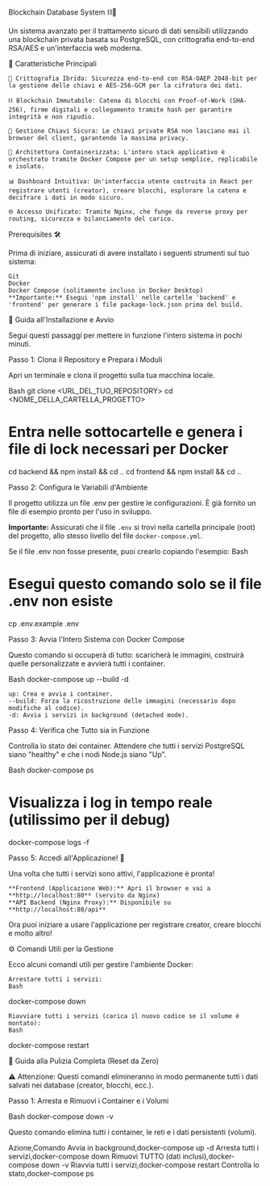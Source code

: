Blockchain Database System ⛓️🔐

Un sistema avanzato per il trattamento sicuro di dati sensibili utilizzando una blockchain privata basata su PostgreSQL, con crittografia end-to-end RSA/AES e un'interfaccia web moderna.

🎯 Caratteristiche Principali

    🔐 Crittografia Ibrida: Sicurezza end-to-end con RSA-OAEP 2048-bit per la gestione delle chiavi e AES-256-GCM per la cifratura dei dati.

    ⛓️ Blockchain Immutabile: Catena di blocchi con Proof-of-Work (SHA-256), firme digitali e collegamento tramite hash per garantire integrità e non ripudio.

    🔑 Gestione Chiavi Sicura: Le chiavi private RSA non lasciano mai il browser del client, garantendo la massima privacy.

    🚀 Architettura Containerizzata: L'intero stack applicativo è orchestrato tramite Docker Compose per un setup semplice, replicabile e isolato.

    📊 Dashboard Intuitiva: Un'interfaccia utente costruita in React per registrare utenti (creator), creare blocchi, esplorare la catena e decifrare i dati in modo sicuro.
    
    🌐 Accesso Unificato: Tramite Nginx, che funge da reverse proxy per routing, sicurezza e bilanciamento del carico.

Prerequisites 🛠️

Prima di iniziare, assicurati di avere installato i seguenti strumenti sul tuo sistema:

    Git
    Docker
    Docker Compose (solitamente incluso in Docker Desktop)
    **Importante:** Esegui 'npm install' nelle cartelle 'backend' e 'frontend' per generare i file package-lock.json prima del build.

🚀 Guida all'Installazione e Avvio

Segui questi passaggi per mettere in funzione l'intero sistema in pochi minuti.

Passo 1: Clona il Repository e Prepara i Moduli

Apri un terminale e clona il progetto sulla tua macchina locale.

Bash
git clone <URL_DEL_TUO_REPOSITORY>
cd <NOME_DELLA_CARTELLA_PROGETTO>

# Entra nelle sottocartelle e genera i file di lock necessari per Docker
cd backend && npm install && cd ..
cd frontend && npm install && cd ..


Passo 2: Configura le Variabili d'Ambiente

Il progetto utilizza un file .env per gestire le configurazioni. È già fornito un file di esempio pronto per l'uso in sviluppo.

**Importante:** Assicurati che il file `.env` si trovi nella cartella principale (root) del progetto, allo stesso livello del file `docker-compose.yml`.

Se il file .env non fosse presente, puoi crearlo copiando l'esempio:
Bash

# Esegui questo comando solo se il file .env non esiste
cp .env.example .env

Passo 3: Avvia l'Intero Sistema con Docker Compose

Questo comando si occuperà di tutto: scaricherà le immagini, costruirà quelle personalizzate e avvierà tutti i container.

Bash
docker-compose up --build -d

    up: Crea e avvia i container.
    --build: Forza la ricostruzione delle immagini (necessario dopo modifiche al codice).
    -d: Avvia i servizi in background (detached mode).

Passo 4: Verifica che Tutto sia in Funzione

Controlla lo stato dei container. Attendere che tutti i servizi PostgreSQL siano "healthy" e che i nodi Node.js siano "Up".

Bash
docker-compose ps

# Visualizza i log in tempo reale (utilissimo per il debug)
docker-compose logs -f

Passo 5: Accedi all'Applicazione! 🎉

Una volta che tutti i servizi sono attivi, l'applicazione è pronta!

    **Frontend (Applicazione Web):** Apri il browser e vai a **http://localhost:80** (servito da Nginx)
    **API Backend (Nginx Proxy):** Disponibile su **http://localhost:80/api**

Ora puoi iniziare a usare l'applicazione per registrare creator, creare blocchi e molto altro!

⚙️ Comandi Utili per la Gestione

Ecco alcuni comandi utili per gestire l'ambiente Docker:

    Arrestare tutti i servizi:
    Bash
docker-compose down

    Riavviare tutti i servizi (carica il nuovo codice se il volume è montato):
    Bash
docker-compose restart

🧹 Guida alla Pulizia Completa (Reset da Zero)

⚠️ Attenzione: Questi comandi elimineranno in modo permanente tutti i dati salvati nei database (creator, blocchi, ecc.).

Passo 1: Arresta e Rimuovi i Container e i Volumi

Bash
docker-compose down -v

Questo comando elimina tutti i container, le reti e i dati persistenti (volumi).


Azione,Comando
Avvia in background,docker-compose up -d
Arresta tutti i servizi,docker-compose down
Rimuovi TUTTO (dati inclusi),docker-compose down -v
Riavvia tutti i servizi,docker-compose restart
Controlla lo stato,docker-compose ps